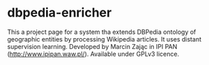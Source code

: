 dbpedia-enricher
================

This a project page for a system tha extends DBPedia ontology of geographic entities by processing Wikipedia articles. It uses distant supervision learning.
Developed by Marcin Zając in IPI PAN (http://www.ipipan.waw.pl/).
Available under GPLv3 licence.
